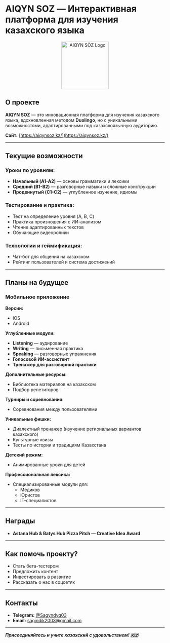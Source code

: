 # AIQYN SOZ — Интерактивная платформа для изучения казахского языка

<p align="center">
  <img src="https://aiqynsoz.kz/assets/images/png/logo.png" alt="AIQYN SÖZ Logo" width="150"/>
</p>

## О проекте

**AIQYN SOZ** — это инновационная платформа для изучения казахского языка, вдохновленная методом **Duolingo**, но с уникальными возможностями, адаптированными под казахскоязычную аудиторию.

**Сайт:** [https://aiqynsoz.kz/](https://aiqynsoz.kz/)

---

## Текущие возможности

### Уроки по уровням:
- **Начальный (A1-A2)** — основы грамматики и лексики
- **Средний (B1-B2)** — разговорные навыки и сложные конструкции
- **Продвинутый (C1-C2)** — углубленное изучение, идиомы

### Тестирование и практика:
- Тест на определение уровня (A, B, C)
- Практика произношения с ИИ-анализом
- Чтение адаптированных текстов
- Обучающие видеоролики

### Технологии и геймификация:
- Чат-бот для общения на казахском
- Рейтинг пользователей и система достижений

---

## Планы на будущее

### Мобильное приложение

**Версии:**
- iOS
- Android

**Углубленные модули:**
- **Listening** — аудирование
- **Writing** — письменная практика
- **Speaking** — разговорные упражнения
- **Голосовой ИИ-ассистент**
- **Тренажер для разговорной практики**

**Дополнительные ресурсы:**
- Библиотека материалов на казахском
- Подбор репетиторов

**Турниры и соревнования:**
- Соревнования между пользователями

**Уникальные фишки:**
- Диалектный тренажер (изучение региональных вариантов казахского)
- Культурные квизы
- Тесты по истории и традициям Казахстана

**Детский режим:**
- Анимированные уроки для детей

**Профессиональная лексика:**
- Специализированные модули для:
    - Медиков
    - Юристов
    - IT-специалистов

---

## Награды
- **Astana Hub & Batys Hub Pizza Pitch — Creative Idea Award**

---

## Как помочь проекту?
- Стать бета-тестером
- Предложить контент
- Инвестировать в развитие
- Рассказать о нас в соцсетях

---

## Контакты
- **Telegram:** [@Sagyndyq03](https://t.me/Sagyndyq03)
- **Email:** sagindik2003@gmail.com

---

**_Присоединяйтесь и учите казахский с удовольствием! 🇰🇿_**
